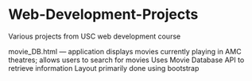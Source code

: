 # Web-Development-Projects
Various projects from USC web development course

movie_DB.html — application displays movies currently playing in AMC theatres; allows users to search for movies
Uses Movie Database API to retrieve information
Layout primarily done using bootstrap

